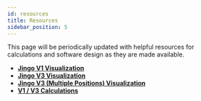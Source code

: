 ```yaml
---
id: resources
title: Resources
sidebar_position: 5
---
```


This page will be periodically updated with helpful resources for calculations and software design as they are made available.

- [**Jingo V1 Visualization**](https://www.desmos.com/calculator/j8eppi5vvu)
- [**Jingo V3 Visualization**](https://www.desmos.com/calculator/q2kxfue441)
- [**Jingo V3 (Multiple Positions) Visualization**](https://www.desmos.com/calculator/oduetjzfp4)
- [**V1 / V3 Calculations**](https://docs.google.com/spreadsheets/d/1VH-lbF9RDUpVozGeA3BtWwypjW66MjcD1DnOYzcHmzk/edit#gid=0)
